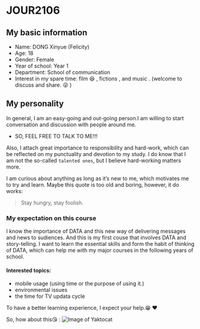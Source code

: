 # JOUR2106

## My basic information

* Name: DONG Xinyue (Felicity)
* Age: 18
* Gender: Female
* Year of school: Year 1
* Department: School of communication
* Interest in my spare time: film :satisfied: , fictions , and music . (welcome to discuss and share. :stuck_out_tongue_winking_eye: ) 


## My personality 

In general, I am an easy-going and out-going person.I am willing to start conversation and discussion with people around me. 
- SO, FEEL FREE TO TALK TO ME!!! 

Also, I attach great importance to responsibility and hard-work, which can be reflected on my punctuality and devotion to my study. I do know that I am not the so-called `talented ones`, but I believe hard-working matters more.

I am curious about anything as long as it’s new to me, which motivates me to try and learn. Maybe this quote is too old and boring, however, it do works:
> Stay hungry, stay foolish.

### My expectation on this course

I know the importance of DATA and this new way of delivering messages and news to sudiences. And this is my first couse that involves DATA and story-telling. I want to learn the essential skills and form the habit of thinking of DATA, which can help me with my major courses in the following years of school.

#### Interested topics:
- mobile usage (using time or the purpose of using it.) 
- environmental issues 
- the time for TV updata cycle

To have a better learning experience, I expect your help.:grin: :heart:

So, how about this:kissing_heart: :
![Image of Yaktocat](https://c1.staticflickr.com/4/3212/3424614950_67076ab2d3_b.jpg)
